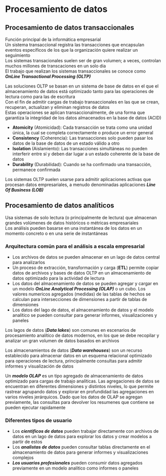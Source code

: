 # Procesamiento de datos

## Procesamiento de datos transaccionales

Función principal de la informática empresarial \
Un sistema transaccional registra las transacciones que encapsulan eventos específicos de los que la organización quiere realizar un seguimiento \
Los sistemas transacionales suelen ser de gran volumen; a veces, controlan muchos millones de transcaciones en un solo dia \
El trabajo que realizan los sistemas transaccionales se conoce como _**OnLine Transactional Processing (OLTP)**_

Las soluciones OLTP se basan en un sistema de base de datos en el que el almacenamiento de datos está optimizado 
tanto para las operaciones de lectura como para las de escritura \
Con el fin de admitir cargas de trabajo transaccionales en las que se crean, recuperan, actualizan y eliminan registros de datos \
Estas operaciones se aplican transaccionalmente, de una forma que garantiza la integridad de los datos almacenados en la base de datos (ACID)

- **Atomicity** (Atomicidad): Cada transacción se trata como una unidad única, la cual se completa correctamente o produce un error general
- **Consistency** (Coherencia): Las transacciones solo pueden pasar los datos de la base de datos de un estado válido a otro
- **Isolation** (Aislamiento): Las transacciones simultáneas no pueden interferir entre sí y deben dar lugar a un estado coherente de la base de datos
- **Durability** (Durabilidad): Cuando se ha confirmado una transacción, permanece confirmada

Los sistemas OLTP suelen usarse para admitir aplicaciones activas que procesan datos empresariales, a menudo denominadas aplicaciones _**Line Of Business (LOB)**_

## Procesamiento de datos analíticos

Usa sistemas de solo lectura (o principalmente de lectura) que almacenan grandes volúmenes de datos históricos o métricas empresariales \
Los análisis pueden basarse en una instantánea de los datos en un momento concreto o en una serie de instantáneas

### Arquitectura común para el análisis a escala empresarial

- Los archivos de datos se pueden almacenar en un lago de datos central para analizarlos
- Un proceso de extracción, transformación y carga (**ETL**) permite copiar datos de archivos y bases de datos OLTP en 
  un almacenamiento de datos optimizado para la actividad de lectura
- Los datos del almacenamiento de datos se pueden agregar y cargar en un modelo _**OnLine Analytical Processing (OLAP)**_ o un cubo.
  Los valores numericos agregados (medidas) de las tablas de hechos se calculan para intersecciones de dimensiones a partir de tablas de dimensiones
- Los datos del lago de datos, el almacenamiento de datos y el modelo analítico se pueden consultar para generar informes, visualizaciones y paneles

Los lagos de datos (_**Data lakes**_) son comunes en escenarios de procesamiento analítico de datos modernos, 
en los que se debe recopilar y analizar un gran volumen de datos basados en archivos

Los almacenamientos de datos (_**Data warehouses**_) son un recurso establecido para almacenar datos en un esquema 
relacional optimizado para operaciones de lectura, principalmente consultas para admitir informes y visualización de datos

Un _**modelo OLAP**_ es un tipo agregado de almacenamiento de datos optimizado para cargas de trabajo analíticas. Las 
agregaciones de datos se encuentran en diferentes dimensiones y distintos niveles, lo que permite rastrear agrupando 
datos y explorar en profundidad las agregaciones en varios niveles jerárquicos. Dado que los datos de OLAP se agregan 
previamente, las consultas para devolver los resumenes que contiene se pueden ejecutar rapidamente

### Diferentes tipos de usuario

- Los _**científicos de datos**_ pueden trabajar directamente con archivos de datos en un lago de datos para explorar los datos y crear modelos a partir de estos
- Los _**analistas de datos**_ pueden consultar tablas directamente en el almacenamiento de datos para generar informes y visualizaciones complejos
- _**Los usuarios profesionales**_ pueden consumir datos agregados previamente en un modelo analítico como informes o paneles